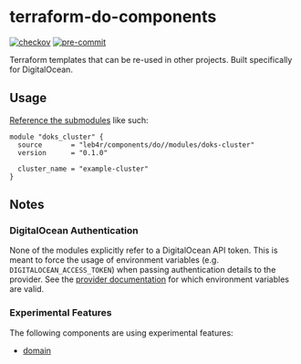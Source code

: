 # terraform-do-components

[![checkov](https://github.com/leb4r/terraform-do-components/actions/workflows/checkov.yml/badge.svg)](https://github.com/leb4r/terraform-do-components/actions/workflows/checkov.yml) [![pre-commit](https://github.com/leb4r/terraform-do-components/actions/workflows/pre-commit.yml/badge.svg)](https://github.com/leb4r/terraform-do-components/actions/workflows/pre-commit.yml)

Terraform templates that can be re-used in other projects. Built specifically for DigitalOcean.

## Usage

[Reference the submodules](https://www.terraform.io/language/modules/sources#modules-in-package-sub-directories) like such:

```hcl
module "doks_cluster" {
  source       = "leb4r/components/do//modules/doks-cluster"
  version      = "0.1.0"

  cluster_name = "example-cluster"
}
```

## Notes

### DigitalOcean Authentication

None of the modules explicitly refer to a DigitalOcean API token. This is meant to force the usage of environment variables (e.g. `DIGITALOCEAN_ACCESS_TOKEN`) when passing authentication details to the provider. See the [provider documentation](https://registry.terraform.io/providers/digitalocean/digitalocean/latest/docs#token) for which environment variables are valid.

### Experimental Features

The following components are using experimental features:

- [domain](./components/domain/README.md)
